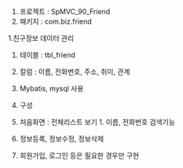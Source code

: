 1. 프로젝트 : SpMVC_90_Friend
2. 패키지 : com.biz.friend

1.친구정보 데이터 관리
  1. 테이블 : tbl_friend
  2. 칼럼 : 이름, 전화번호, 주소, 취미, 관계
  
2. Mybatis, mysql 사용
3. 구성
  1. 처음화면 : 전체리스트 보기
	1. 이름, 전화번호 검색기능
  2. 정보등록, 정보수정, 정보삭제
  3. 회원가입, 로그인 등은 필요한 경우만 구현